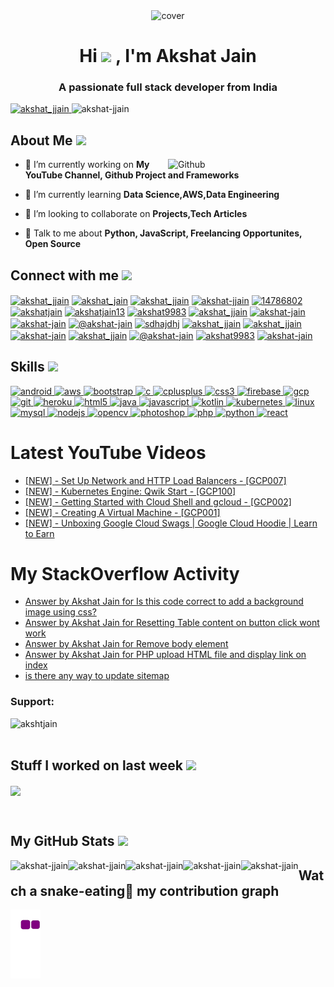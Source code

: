 <div align="center">
<img  height = "200px" src="https://readme-typing-svg.herokuapp.com/?font=Yanone+Kaffeesatz&color=7868E6&size=64&center=true&vCenter=true&width=1000&height=200&lines=Hi+%F0%9F%91%8B%2C+I%27m+Akshat+Jain%2C;A+passionate+full+stack+developer+from+India" alt="cover" />
</div>
<h1 align="center">Hi <img src = "https://raw.githubusercontent.com/MartinHeinz/MartinHeinz/master/wave.gif" width = 50px> , I'm Akshat Jain</h1>
<h3 align="center">A passionate full stack developer from India</h3>

<p align="left"> 
<a href="https://twitter.com/akshat_jjain" target="blank"><img src="https://img.shields.io/twitter/follow/akshat_jjain?logo=twitter&style=for-the-badge" alt="akshat_jjain" /> </a> 
<img src="https://komarev.com/ghpvc/?username=akshat-jjain&label=Profile%20views&color=0e75b6&style=flat-square" alt="akshat-jjain" /> 
</p>
<h2> About Me <img src = "https://media0.giphy.com/media/KDDpcKigbfFpnejZs6/giphy.gif?cid=ecf05e47oy6f4zjs8g1qoiystc56cu7r9tb8a1fe76e05oty&rid=giphy.gif" width = 100px></h2>

<img width="50%" align="right" alt="Github" src="https://raw.githubusercontent.com/onimur/.github/master/.resources/git-header.svg" />


- 🔭 I’m currently working on **My YouTube Channel, Github Project and Frameworks**

- 🌱 I’m currently learning **Data Science,AWS,Data Engineering** 

- 👯 I’m looking to collaborate on **Projects,Tech Articles** 

- 💬 Talk to me about **Python, JavaScript, Freelancing Opportunites, Open Source** 

<h2> Connect with me <img src='https://raw.githubusercontent.com/ShahriarShafin/ShahriarShafin/main/Assets/handshake.gif' width="100px"> </h2>
<p align="left">
<a href="https://codepen.io/akshat-jjain" target="blank"><img align="center" src="https://img.shields.io/badge/Codepen-000000?style=for-the-badge&logo=codepen&logoColor=white" alt="akshat_jjain" /></a>
<a href="https://dev.to/akshat_jain" target="blank"><img align="center" src="https://img.shields.io/badge/dev.to-0A0A0A?style=for-the-badge&logo=devdotto&logoColor=white" alt="akshat_jain" /></a>
<a href="https://twitter.com/akshat_jjain" target="blank"><img align="center" src="https://img.shields.io/badge/Twitter-1DA1F2?style=for-the-badge&logo=twitter&logoColor=white" alt="akshat_jjain" /></a>
<a href="https://linkedin.com/in/akshat-jjain" target="blank"><img align="center" src="https://img.shields.io/badge/LinkedIn-0077B5?style=for-the-badge&logo=linkedin&logoColor=white" alt="akshat-jjain" /></a>
<a href="https://stackoverflow.com/users/14786802" target="blank"><img align="center" src="https://img.shields.io/badge/Stack_Overflow-FE7A16?style=for-the-badge&logo=stack-overflow&logoColor=white" alt="14786802" /></a>
<a href="https://codesandbox.com/akshatjain" target="blank"><img align="center" src="https://img.shields.io/badge/Codesandbox-000000?style=for-the-badge&logo=CodeSandbox&logoColor=white" alt="akshatjain" /></a>
<a href="https://kaggle.com/akshatjain13" target="blank"><img align="center" src="https://img.shields.io/badge/Kaggle-20BEFF?style=for-the-badge&logo=Kaggle&logoColor=white" alt="akshatjain13" /></a>
<a href="https://fb.com/akshat9983" target="blank"><img align="center" src="https://img.shields.io/badge/Facebook-1877F2?style=for-the-badge&logo=facebook&logoColor=white" alt="akshat9983" /></a>
<a href="https://instagram.com/akshat_jjain" target="blank"><img align="center" src="https://img.shields.io/badge/Instagram-E4405F?style=for-the-badge&logo=instagram&logoColor=white" alt="akshat_jjain" /></a>
<a href="https://dribbble.com/akshat-jain" target="blank"><img align="center" src="https://img.shields.io/badge/Dribbble-EA4C89?style=for-the-badge&logo=dribbble&logoColor=white" alt="akshat-jain" /></a>
<a href="https://www.behance.net/akshat-jain" target="blank"><img align="center" src="https://img.shields.io/badge/-Behance-blue?style=for-the-badge&logo=behance&logoColor=white" alt="akshat-jain" /></a>
<a href="https://akshat-jain.medium.com/" target="blank"><img align="center" src="https://img.shields.io/badge/Medium-12100E?style=for-the-badge&logo=medium&logoColor=white" alt="@akshat-jain" /></a>
<a href="https://www.youtube.com/channel/UCQUEgfYbcz7pv36NoAv7S-Q?sub_confirmation=1" target="blank"><img align="center" src="https://img.shields.io/badge/YouTube-FF0000?style=for-the-badge&logo=youtube&logoColor=white" alt="sdhajdhj" /></a>
<a href="https://www.codechef.com/users/akshat_jjain" target="blank"><img align="center" src="https://img.shields.io/badge/Codechef-%23B92B27.svg?&style=for-the-badge&logo=Codechef&logoColor=white" alt="akshat_jjain" /></a>
<a href="https://www.hackerrank.com/akshat_jjain" target="blank"><img align="center" src="https://img.shields.io/badge/-Hackerrank-2EC866?style=for-the-badge&logo=HackerRank&logoColor=white" alt="akshat_jjain" /></a>
<a href="https://codeforces.com/profile/akshat-jain" target="blank"><img align="center" src="https://img.shields.io/badge/Codeforces-445f9d?style=for-the-badge&logo=Codeforces&logoColor=white" alt="akshat-jain" /></a>
<a href="https://www.leetcode.com/akshat_jjain" target="blank"><img align="center" src="https://img.shields.io/badge/-LeetCode-FFA116?style=for-the-badge&logo=LeetCode&logoColor=black" alt="akshat_jjain" /></a>
<a href="https://www.hackerearth.com/@akshat-jain" target="blank"><img align="center" src="https://img.shields.io/badge/HackerEarth-%232C3454.svg?&style=for-the-badge&logo=HackerEarth&logoColor=Blue" alt="@akshat-jain" /></a>
<a href="https://auth.geeksforgeeks.org/user/akshat9983" target="blank"><img align="center" src="https://img.shields.io/badge/GeeksforGeeks-35914c?style=for-the-badge&logo=geeksforgeeks&logoColor=white" alt="akshat9983" /></a>
<a href="https://www.topcoder.com/members/akshat-jain" target="blank"><img align="center" src="https://img.shields.io/badge/Topcoder-black?style=for-the-badge&logo=topcoder&logoColor=white" alt="akshat-jain" /></a>
<!-- <a href="https://hashnode.com/@akshat-jain/joinme"><img align="center" src="https://img.shields.io/badge/Hashnode-2962FF?style=for-the-badge&logo=hashnode&logoColor=white" alt="hashnode" /></a> -->
<!-- <a href="https://akshatjain.bio.link"><img align="center" src="" alt="bio.link" /></a> -->
<!-- <a href="https://awsreskill.com/signup?source=f6e81e99"><img align="center" src="" alt="aws reskill" /></a> -->
</p>
<!--
<h2>Currently Listening</h2> 
<p align="left"><img src="https://spotify-github-profile.vercel.app/api/view.svg?uid=9utyijcnjkr1rqdp5hoqk6qop&cover_image=true&theme=compact" alt="akshat-jjain"></p>
--->
<h2> Skills <img src = "https://media2.giphy.com/media/QssGEmpkyEOhBCb7e1/giphy.gif?cid=ecf05e47a0n3gi1bfqntqmob8g9aid1oyj2wr3ds3mg700bl&rid=giphy.gif" width = 32px> </h2>
<p align="left"> 
<a href="https://developer.android.com" target="_blank"> <img src="https://img.shields.io/badge/Android-3DDC84?style=for-the-badge&logo=android&logoColor=white" alt="android" /> </a> 
<a href="https://aws.amazon.com" target="_blank"> <img src="https://img.shields.io/badge/Amazon_AWS-232F3E?style=for-the-badge&logo=amazon-aws&logoColor=white" alt="aws" /> </a> 
<a href="https://getbootstrap.com" target="_blank"> <img src="https://img.shields.io/badge/Bootstrap-563D7C?style=for-the-badge&logo=bootstrap&logoColor=white" alt="bootstrap" /> </a> 
<a href="https://www.cprogramming.com/" target="_blank"> <img src="https://img.shields.io/badge/C-00599C?style=for-the-badge&logo=c&logoColor=white" alt="c" /> </a> 
<a href="https://www.w3schools.com/cpp/" target="_blank"> <img src="https://img.shields.io/badge/C%2B%2B-00599C?style=for-the-badge&logo=c%2B%2B&logoColor=white" alt="cplusplus" /> </a> 
<a href="https://www.w3schools.com/css/" target="_blank"> <img src="https://img.shields.io/badge/CSS3-1572B6?style=for-the-badge&logo=css3&logoColor=white" alt="css3" /> </a> 
<a href="https://firebase.google.com/" target="_blank"> <img src="https://img.shields.io/badge/firebase-ffca28?style=for-the-badge&logo=firebase&logoColor=black" alt="firebase" /> </a> 
<a href="https://cloud.google.com" target="_blank"> <img src="https://img.shields.io/badge/Google_Cloud-4285F4?style=for-the-badge&logo=google-cloud&logoColor=white" alt="gcp" /> </a> 
<a href="https://git-scm.com/" target="_blank"> <img src="https://img.shields.io/badge/Git-F05032?style=for-the-badge&logo=git&logoColor=white" alt="git" /> </a> 
<a href="https://heroku.com" target="_blank"> <img src="https://img.shields.io/badge/Heroku-430098?style=for-the-badge&logo=heroku&logoColor=white" alt="heroku" /> </a> 
<a href="https://www.w3.org/html/" target="_blank"> <img src="https://img.shields.io/badge/HTML5-E34F26?style=for-the-badge&logo=html5&logoColor=white" alt="html5" /> </a> 
<a href="https://www.java.com" target="_blank"> <img src="https://img.shields.io/badge/Java-ED8B00?style=for-the-badge&logo=java&logoColor=white" alt="java" /> </a> 
<a href="https://developer.mozilla.org/en-US/docs/Web/JavaScript" target="_blank"> <img src="https://img.shields.io/badge/JavaScript-323330?style=for-the-badge&logo=javascript&logoColor=F7DF1E" alt="javascript" /> </a> 
<a href="https://kotlinlang.org" target="_blank"> <img src="https://img.shields.io/badge/Kotlin-0095D5?&style=for-the-badge&logo=kotlin&logoColor=white" alt="kotlin" /> </a>
<a href="https://kubernetes.io" target="_blank"> <img src="https://img.shields.io/badge/kubernetes-326ce5.svg?&style=for-the-badge&logo=kubernetes&logoColor=white" alt="kubernetes" /> </a> 
<a href="https://www.linux.org/" target="_blank"> <img src="https://img.shields.io/badge/Linux-FCC624?style=for-the-badge&logo=linux&logoColor=black" alt="linux" /> </a> 
<a href="https://www.mysql.com/" target="_blank"> <img src="https://img.shields.io/badge/MySQL-00000F?style=for-the-badge&logo=mysql&logoColor=white" alt="mysql" /> </a> 
<a href="https://nodejs.org" target="_blank"> <img src="https://img.shields.io/badge/Node.js-339933?style=for-the-badge&logo=nodedotjs&logoColor=white" alt="nodejs" /> </a> 
<a href="https://opencv.org/" target="_blank"> <img src="https://img.shields.io/badge/OpenCV-27338e?style=for-the-badge&logo=OpenCV&logoColor=white" alt="opencv" /> </a> 
<a href="https://www.photoshop.com/en" target="_blank"> <img src="https://img.shields.io/badge/Adobe-Photoshop-31A8FF?style=for-the-badge&logo=Adobe-Photoshop&labelColor=0a446b&logoWidth=15" alt="photoshop" /> </a> 
<a href="https://www.php.net" target="_blank"> <img src="https://img.shields.io/badge/PHP-777BB4?style=for-the-badge&logo=php&logoColor=white" alt="php" /> </a> 
<a href="https://www.python.org" target="_blank"> <img src="https://img.shields.io/badge/Python-3776AB?style=for-the-badge&logo=python&logoColor=white" alt="python" /> </a> 
<a href="https://reactjs.org/" target="_blank"> <img src="https://img.shields.io/badge/React-20232A?style=for-the-badge&logo=react&logoColor=61DAFB" alt="react" /> </a> 
</p>

<!-- # Blog posts --->
<!-- BLOG-POST-LIST:START -->
<!-- BLOG-POST-LIST:END -->

# Latest YouTube Videos
<!-- YOUTUBE:START -->
- [[NEW] - Set Up Network and HTTP Load Balancers - [GCP007]](https://www.youtube.com/watch?v=hWunsf58CRE)
- [[NEW] - Kubernetes Engine: Qwik Start - [GCP100]](https://www.youtube.com/watch?v=xH-v7z06znY)
- [[NEW] - Getting Started with Cloud Shell and gcloud - [GCP002]](https://www.youtube.com/watch?v=0kqhzQsFnvQ)
- [[NEW] - Creating A Virtual Machine  - [GCP001]](https://www.youtube.com/watch?v=J2k2JrZ4Jwk)
- [[NEW] - Unboxing Google Cloud Swags | Google Cloud Hoodie  | Learn to Earn](https://www.youtube.com/watch?v=6VJ94x7DO2Y)
<!-- YOUTUBE:END -->

# My StackOverflow Activity
<!-- STACKOVERFLOW:START -->
- [Answer by Akshat Jain for Is this code correct to add a background image using css?](https://stackoverflow.com/questions/68356754/is-this-code-correct-to-add-a-background-image-using-css/68357216#68357216)
- [Answer by Akshat Jain for Resetting Table content on button click wont work](https://stackoverflow.com/questions/68342492/resetting-table-content-on-button-click-wont-work/68342769#68342769)
- [Answer by Akshat Jain for Remove body element](https://stackoverflow.com/questions/2899649/remove-body-element/68338294#68338294)
- [Answer by Akshat Jain for PHP upload HTML file and display link on index](https://stackoverflow.com/questions/68337637/php-upload-html-file-and-display-link-on-index/68338201#68338201)
- [is there any way to update sitemap](https://stackoverflow.com/questions/68094866/is-there-any-way-to-update-sitemap)
<!-- STACKOVERFLOW:END -->
 
<h3 align="left">Support:</h3>
<p align="left">
<a href="https://www.buymeacoffee.com/akshatjain"> <img align="left" src="https://cdn.buymeacoffee.com/buttons/v2/default-yellow.png" height="50" width="210" alt="akshtjain" /></a>
</p>
<br><br>
<h2> Stuff I worked on last week  <img src = "https://media1.giphy.com/media/JZ40cnfnN11KycrvMF/giphy.gif?cid=ecf05e47a0n3gi1bfqntqmob8g9aid1oyj2wr3ds3mg700bl&rid=giphy.gif" width = 70px> </h2>
<p>
<img align="center" src="https://github-readme-stats.vercel.app/api/wakatime?username=akshat_jain&layout=compact"/>
</p>
<br>
<h2> My GitHub Stats <img src='https://media1.giphy.com/media/du3J3cXyzhj75IOgvA/giphy.gif?cid=ecf05e47x2g034i9pzwtzzsd3xgg2w9nr94t4tflbbgo3008&rid=giphy.gif' width='32px'></h2>
<p align="left"><img align="left" src="https://github-readme-stats.vercel.app/api/top-langs?username=akshat-jjain&show_icons=true&locale=en&layout=compact&langs_count=20" alt="akshat-jjain" /></p>
<p><img align="left" src="https://github-readme-stats.vercel.app/api?username=akshat-jjain&show_icons=true&count_private=true&include_all_commits=true&cache_seconds=1800" alt="akshat-jjain" /></p>
<p><img align="left" src="https://github-readme-streak-stats.herokuapp.com/?user=akshat-jjain&cache_seconds=1800" alt="akshat-jjain" /></p>
<p><img align="left" src="https://activity-graph.herokuapp.com/graph?username=akshat-jjain&cache_seconds=1800" alt="akshat-jjain" /></p>
<p><img align="left" src="https://github-profile-trophy.vercel.app/?username=akshat-jjain&cache_seconds=1800" alt="akshat-jjain" /></p>

<!--
<h2 align="left" > My Stackoverflow Stats </h2>
<p align="left"><img align="left" src="https://stackoverflow-card.vercel.app/?userID=14786802" alt="akshat-jjain" /></p>
<!--
<p><img align="left" src="https://github-readme-stackoverflow.vercel.app/?userID=14786802" alt="akshat-jain" /></p>
<p><img align="left" src="https://reporoster.com/stars/akshat-jjain/akshat-jjain" alt="akshat-jjain" /></p>
--->


<div>
<h2 > Watch a snake-eating🐍 my contribution graph </h2>
<p align="left"><img align="left" src="https://github.com/akshat-jjain/akshat-jjain/blob/output/github-contribution-grid-snake.gif" />
</p>
</div>

